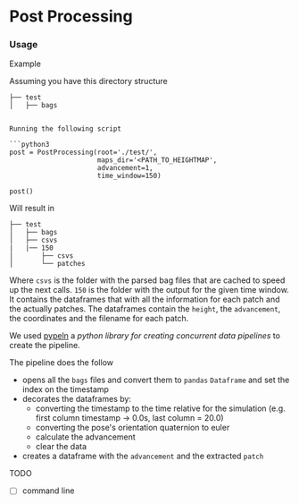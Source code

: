 # Post Processing

### Usage


Example

Assuming you have this directory structure

```
├── test
│   ├── bags


Running the following script

```python3
post = PostProcessing(root='./test/',
                      maps_dir='<PATH_TO_HEIGHTMAP',
                      advancement=1, 
                      time_window=150)

post()
```

Will result in

```
├── test
│   ├── bags
│   ├── csvs
|   |── 150 
│       ├── csvs
│       └── patches
```
Where `csvs` is the folder with the parsed bag files that are cached to speed up the next calls. `150` is the folder with the output for the given time window. It contains the dataframes that with all the information for each patch and the actually patches. The dataframes contain the `height`, the `advancement`, the coordinates and the filename for each patch.


We used [pypeln](https://github.com/cgarciae/pypeln) a 
*python library for creating concurrent data pipelines* to create the pipeline. 

The pipeline does the follow

- opens all the `bags` files and convert them to `pandas` `Dataframe` and set the index on the timestamp
- decorates the dataframes by:
    - converting the timestamp to the time relative for the simulation (e.g. first column timestamp -> 0.0s, last column = 20.0)
    - converting the pose's orientation quaternion to euler 
    - calculate the advancement
    - clear the data
- creates a dataframe with the `advancement` and the extracted `patch`

TODO
- [ ] command line
